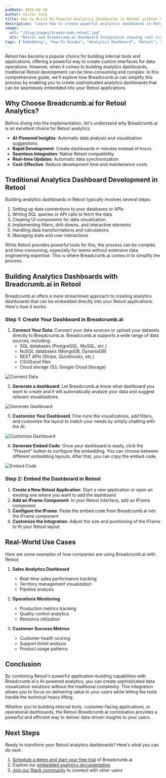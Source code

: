 ```yaml
---
pubDate: 2025-04-10
author: Victor Tang
title: How to Build AI-Powered Analytics Dashboards in Retool without SQL
description: "Learn how to create powerful analytics dashboards in Retool without writing any code or SQL. Build and embed dynamic data visualizations in minutes using generative AI."
image:
  url: "/blog/images/breadcrumb-retool.jpg"
  alt: "Retool and Breadcrumb.ai Dashboard Integration showing real-time analytics visualization"
tags: ["Embedding", "How-To Guides", "Analytics Dashboard", "Retool", "Data Visualization", "AI Analytics"]
---
```


Retool has become a popular choice for building internal tools and applications, offering a powerful way to create custom interfaces for data operations. However, when it comes to building analytics dashboards, traditional Retool development can be time-consuming and complex. In this comprehensive guide, we'll explore how Breadcrumb.ai can simplify this process by enabling you to create sophisticated analytics dashboards that can be seamlessly embedded into your Retool applications.

## Why Choose Breadcrumb.ai for Retool Analytics?

Before diving into the implementation, let's understand why Breadcrumb.ai is an excellent choice for Retool analytics:

- **AI-Powered Insights**: Automatic data analysis and visualization suggestions
- **Rapid Development**: Create dashboards in minutes instead of hours
- **Seamless Integration**: Native Retool compatibility
- **Real-time Updates**: Automatic data synchronization
- **Cost-Effective**: Reduce development time and maintenance costs

## Traditional Analytics Dashboard Development in Retool

Building analytics dashboards in Retool typically involves several steps:

1. Setting up data connections to your databases or APIs
2. Writing SQL queries or API calls to fetch the data
3. Creating UI components for data visualization
4. Implementing filters, drill-downs, and interactive elements
5. Handling data transformations and calculations
6. Managing state and user interactions

While Retool provides powerful tools for this, the process can be complex and time-consuming, especially for teams without extensive data engineering expertise. This is where Breadcrumb.ai comes in to simplify the process.

## Building Analytics Dashboards with Breadcrumb.ai in Retool

Breadcrumb.ai offers a more streamlined approach to creating analytics dashboards that can be embedded directly into your Retool applications. Here's how it works:

### Step 1: Create Your Dashboard in Breadcrumb.ai

1. **Connect Your Data**: Connect your data sources or upload your datasets directly to Breadcrumb.ai. Breadcrumb.ai supports a wide range of data sources, including:
   - SQL databases (PostgreSQL, MySQL, etc.)
   - NoSQL databases (MongoDB, DynamoDB)
   - REST APIs (Stripe, Quickbooks, etc.)
   - CSV/Excel files
   - Cloud storage (S3, Google Cloud Storage)

![Connect Data](/blog/images/breadcrumb-retool-connect-sources.png)

2. **Generate a dashboard**: Let Breadcrumb.ai know what dashboard you want to create and it will automatically analyze your data and suggest relevant visualizations.

![Generate Dashboard](/blog/images/breadcrumb-retool-create-space.png)

3. **Customize Your Dashboard**: Fine-tune the visualizations, add filters, and customize the layout to match your needs by simply chatting with the AI.

![Customize Dashboard](/blog/images/breadcrumb-retool-customize.png)

4. **Generate Embed Code**: Once your dashboard is ready, click the "Present" button to configure the embedding. You can choose between different embedding layouts. After that, you can copy the embed code.

![Embed Code](/blog/images/breadcrumb-retool-embed.png)

### Step 2: Embed the Dashboard in Retool

1. **Create a New Retool Application**: Start a new application or open an existing one where you want to add the dashboard
2. **Add an IFrame Component**: In your Retool interface, add an IFrame component
3. **Configure the IFrame**: Paste the embed code from Breadcrumb.ai into the IFrame component
4. **Customize the Integration**: Adjust the size and positioning of the IFrame to fit your Retool layout

## Real-World Use Cases

Here are some examples of how companies are using Breadcrumb.ai with Retool:

1. **Sales Analytics Dashboard**
   - Real-time sales performance tracking
   - Territory management visualization
   - Pipeline analysis

2. **Operations Monitoring**
   - Production metrics tracking
   - Quality control analytics
   - Resource utilization

3. **Customer Success Metrics**
   - Customer health scoring
   - Support ticket analysis
   - Product usage patterns

## Conclusion

By combining Retool's powerful application-building capabilities with Breadcrumb.ai's AI-powered analytics, you can create sophisticated data visualization solutions without the traditional complexity. This integration allows you to focus on delivering value to your users while letting the tools handle the technical heavy lifting.

Whether you're building internal tools, customer-facing applications, or operational dashboards, the Retool-Breadcrumb.ai combination provides a powerful and efficient way to deliver data-driven insights to your users.

## Next Steps

Ready to transform your Retool analytics dashboards? Here's what you can do next:

1. [Schedule a demo and start your free trial](https://breadcrumb.ai) of Breadcrumb.ai
2. Explore our [embedded analytics documentation](https://docs.breadcrumb.ai/Developer%20Guide/embed/)
3. [Join our Slack community](https://join.slack.com/t/breadcrumbcommunity/shared_invite/zt-26maq86pe-sQqPQ7WTPn6mkJEwqBIvHw) to connect with other users